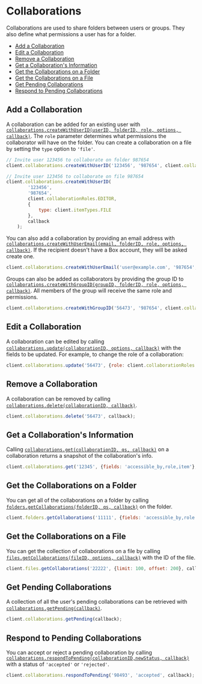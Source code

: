 Collaborations
==============

Collaborations are used to share folders between users or groups. They also
define what permissions a user has for a folder.

* [Add a Collaboration](#add-a-collaboration)
* [Edit a Collaboration](#edit-a-collaboration)
* [Remove a Collaboration](#remove-a-collaboration)
* [Get a Collaboration's Information](#get-a-collaborations-information)
* [Get the Collaborations on a Folder](#get-the-collaborations-on-a-folder)
* [Get the Collaborations on a File](#get-the-collaborations-on-a-file)
* [Get Pending Collaborations](#get-pending-collaborations)
* [Respond to Pending Collaborations](#respond-to-pending-collaborations)

Add a Collaboration
-------------------

A collaboration can be added for an existing user with
[`collaborations.createWithUserID(userID, folderID, role, options, callback)`](http://opensource.box.com/box-node-sdk/Collaborations.html#createWithUserID).
The `role` parameter determines what permissions the collaborator will have on the
folder.  You can create a collaboration on a file by setting the `type` option to `'file'`.

```js
// Invite user 123456 to collaborate on folder 987654
client.collaborations.createWithUserID('123456', '987654', client.collaborationRoles.EDITOR, callback);
```

```js
// Invite user 123456 to collaborate on file 987654
client.collaborations.createWithUserID(
		'123456',
		'987654',
		client.collaborationRoles.EDITOR,
		{
			type: client.itemTypes.FILE
		},
		callback
	);
```

You can also add a collaboration by providing an email address with
[`collaborations.createWithUserEmail(email, folderID, role, options, callback)`](http://opensource.box.com/box-node-sdk/Collaborations.html#createWithUserEmail). If the recipient
doesn't have a Box account, they will be asked create one.

```js
client.collaborations.createWithUserEmail('user@example.com', '987654', client.collaborationRoles.VIEWER, callback);
```

Groups can also be added as collaborators by providing the group ID to
[`collaborations.createWithGroupID(groupID, folderID, role, options, callback)`](http://opensource.box.com/box-node-sdk/Collaborations.html#createWithGroupID).
All members of the group will receive the same role and permissions.

```js
client.collaborations.createWithGroupID('56473', '987654', client.collaborationRoles.UPLOADER, callback);
```

Edit a Collaboration
--------------------

A collaboration can be edited by calling [`collaborations.update(collaborationID, options, callback)`](http://opensource.box.com/box-node-sdk/Collaborations.html#update)
with the fields to be updated.  For example, to change the role of a collaboration:

```js
client.collaborations.update('56473', {role: client.collaborationRoles.PREVIEWER}, callback);
```

Remove a Collaboration
----------------------

A collaboration can be removed by calling [`collaborations.delete(collaborationID, callback)`](http://opensource.box.com/box-node-sdk/Collaborations.html#delete).

```js
client.collaborations.delete('56473', callback);
```

Get a Collaboration's Information
---------------------------------

Calling [`collaborations.get(collaborationID, qs, callback)`](http://opensource.box.com/box-node-sdk/Collaborations.html#get) on a
collaboration returns a snapshot of the collaboration's info.

```js
client.collaborations.get('12345', {fields: 'accessible_by,role,item'}, callback);
```

Get the Collaborations on a Folder
----------------------------------

You can get all of the collaborations on a folder by calling
[`folders.getCollaborations(folderID, qs, callback)`](http://opensource.box.com/box-node-sdk/Folders.html#getCollaborations)
on the folder.

```js
client.folders.getCollaborations('11111', {fields: 'accessible_by,role'}, callback);
```

Get the Collaborations on a File
--------------------------------

You can get the collection of collaborations on a file by calling
[`files.getCollaborations(fileID, options, callback)`](http://opensource.box.com/box-node-sdk/Files.html#getCollaborations)
with the ID of the file.

```js
client.files.getCollaborations('22222', {limit: 100, offset: 200}, callback);
```

Get Pending Collaborations
--------------------------

A collection of all the user's pending collaborations can be retrieved with
[`collaborations.getPending(callback)`](http://opensource.box.com/box-node-sdk/Collaborations.html#getPending).

```js
client.collaborations.getPending(callback);
```

Respond to Pending Collaborations
---------------------------------

You can accept or reject a pending collaboration by calling
[`collaborations.respondToPending(collaborationID,newStatus, callback)`](http://opensource.box.com/box-node-sdk/Collaborations.html#respondToPending)
with a status of `'accepted'` or `'rejected'`.

```js
client.collaborations.respondToPending('98493', 'accepted', callback);
```
